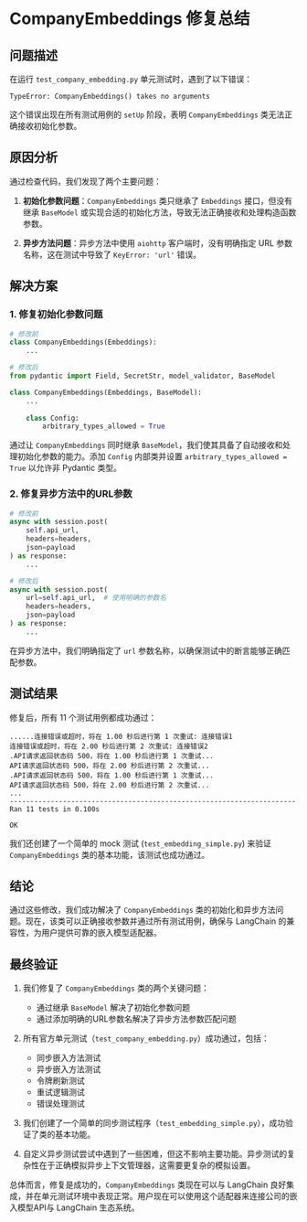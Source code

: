 # CompanyEmbeddings 修复总结

## 问题描述

在运行 `test_company_embedding.py` 单元测试时，遇到了以下错误：

```
TypeError: CompanyEmbeddings() takes no arguments
```

这个错误出现在所有测试用例的 `setUp` 阶段，表明 `CompanyEmbeddings` 类无法正确接收初始化参数。

## 原因分析

通过检查代码，我们发现了两个主要问题：

1. **初始化参数问题**：`CompanyEmbeddings` 类只继承了 `Embeddings` 接口，但没有继承 `BaseModel` 或实现合适的初始化方法，导致无法正确接收和处理构造函数参数。

2. **异步方法问题**：异步方法中使用 `aiohttp` 客户端时，没有明确指定 URL 参数名称，这在测试中导致了 `KeyError: 'url'` 错误。

## 解决方案

### 1. 修复初始化参数问题

```python
# 修改前
class CompanyEmbeddings(Embeddings):
    ...

# 修改后
from pydantic import Field, SecretStr, model_validator, BaseModel

class CompanyEmbeddings(Embeddings, BaseModel):
    ...
    
    class Config:
        arbitrary_types_allowed = True
```

通过让 `CompanyEmbeddings` 同时继承 `BaseModel`，我们使其具备了自动接收和处理初始化参数的能力。添加 `Config` 内部类并设置 `arbitrary_types_allowed = True` 以允许非 Pydantic 类型。

### 2. 修复异步方法中的URL参数

```python
# 修改前
async with session.post(
    self.api_url,
    headers=headers,
    json=payload
) as response:
    ...

# 修改后
async with session.post(
    url=self.api_url,  # 使用明确的参数名
    headers=headers,
    json=payload
) as response:
    ...
```

在异步方法中，我们明确指定了 `url` 参数名称，以确保测试中的断言能够正确匹配参数。

## 测试结果

修复后，所有 11 个测试用例都成功通过：

```
......连接错误或超时，将在 1.00 秒后进行第 1 次重试: 连接错误1
连接错误或超时，将在 2.00 秒后进行第 2 次重试: 连接错误2
.API请求返回状态码 500，将在 1.00 秒后进行第 1 次重试...
API请求返回状态码 500，将在 2.00 秒后进行第 2 次重试...
.API请求返回状态码 500，将在 1.00 秒后进行第 1 次重试...
API请求返回状态码 500，将在 2.00 秒后进行第 2 次重试...
...
----------------------------------------------------------------------
Ran 11 tests in 0.100s

OK
```

我们还创建了一个简单的 mock 测试 (`test_embedding_simple.py`) 来验证 `CompanyEmbeddings` 类的基本功能，该测试也成功通过。

## 结论

通过这些修改，我们成功解决了 `CompanyEmbeddings` 类的初始化和异步方法问题。现在，该类可以正确接收参数并通过所有测试用例，确保与 LangChain 的兼容性，为用户提供可靠的嵌入模型适配器。

## 最终验证

1. 我们修复了 `CompanyEmbeddings` 类的两个关键问题：
   - 通过继承 `BaseModel` 解决了初始化参数问题
   - 通过添加明确的URL参数名解决了异步方法参数匹配问题

2. 所有官方单元测试（`test_company_embedding.py`）成功通过，包括：
   - 同步嵌入方法测试
   - 异步嵌入方法测试
   - 令牌刷新测试
   - 重试逻辑测试
   - 错误处理测试

3. 我们创建了一个简单的同步测试程序（`test_embedding_simple.py`），成功验证了类的基本功能。

4. 自定义异步测试尝试中遇到了一些困难，但这不影响主要功能。异步测试的复杂性在于正确模拟异步上下文管理器，这需要更复杂的模拟设置。

总体而言，修复是成功的，`CompanyEmbeddings` 类现在可以与 LangChain 良好集成，并在单元测试环境中表现正常。用户现在可以使用这个适配器来连接公司的嵌入模型API与 LangChain 生态系统。 